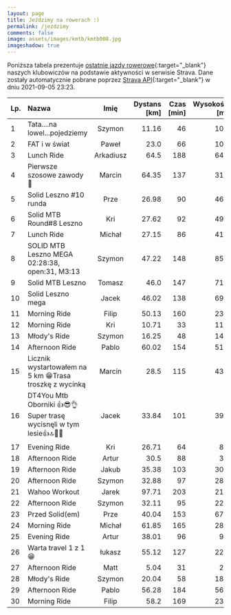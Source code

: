 ```yaml
---
layout: page
title: Jeździmy na rowerach :)
permalink: /jezdzimy
comments: false
image: assets/images/kmtb/kmtb008.jpg
imageshadow: true
---
```


Poniższa tabela prezentuje [ostatnie jazdy rowerowe](https://www.strava.com/clubs/336381){:target="_blank"} naszych klubowiczów na podstawie aktywności w serwisie Strava. Dane zostały automatycznie pobrane poprzez [Strava API](https://developers.strava.com/docs/reference/#api-Clubs-getClubActivitiesById){:target="_blank"} w dniu 2021-09-05 23:23.

Lp. | Nazwa | Imię | Dystans [km] | Czas [min] | Wysokość [m]
:--- | :--- | :---: | ---: | ---: | ---:
1|Tata....na lowel...pojedziemy|Szymon|11.16|46|107
2|FAT i w świat|Paweł|23.0|66|103
3|Lunch Ride|Arkadiusz|64.5|188|642
4|Pierwsze szosowe zawody 🚴|Marcin|64.35|137|317
5|Solid Leszno #10 runda|Prze|26.98|90|464
6|Solid MTB Round#8 Leszno |Kri|27.62|92|497
7|Lunch Ride|Michał|27.15|86|414
8|SOLID MTB Leszno MEGA 02:28:38, open:31, M3:13|Szymon|47.22|148|856
9|Solid MTB Leszno|Tomasz|46.0|147|712
10|Solid Leszno mega|Jacek|46.02|138|693
11|Morning Ride|Filip|50.13|160|230
12|Morning Ride|Kri|10.71|33|113
13|Młody's Ride|Szymon|16.25|48|149
14|Afternoon Ride|Pablo|60.02|154|511
15|Licznik wystartowałem na 5 km 😁Trasa troszkę z wycinką|Marcin|28.5|115|439
16|DT4You Mtb Oborniki 👍😎👌Super trasę wycisnęli w tym lesie👍🔝🚴‍♂️|Jacek|33.84|101|397
17|Evening Ride|Kri|26.71|64|84
18|Afternoon Ride|Artur|30.5|88|37
19|Afternoon Ride|Jakub|35.38|103|307
20|Afternoon Ride|Szymon|32.88|97|289
21|Wahoo Workout|Jarek|97.71|203|217
22|Afternoon Ride|Szymon|32.11|95|229
23|Przed Solid(em)|Prze|40.04|153|679
24|Morning Ride|Michał|61.85|165|281
25|Evening Ride|Artur|38.01|96|99
26|Warta travel 1 z 1😁|łukasz|55.12|127|227
27|Afternoon Ride|Matt|5.04|31|28
28|Młody's Ride|Szymon|20.04|58|185
29|Afternoon Ride|Pablo|56.28|184|563
30|Morning Ride|Filip|58.2|169|239
